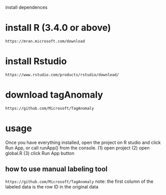 install dependences
    
# install R (3.4.0 or above)
   `https://mran.microsoft.com/download`

# install Rstudio
   `https://www.rstudio.com/products/rstudio/download/`

# download tagAnomaly
   `https://github.com/Microsoft/TagAnomaly`

# usage
  Once you have everything installed, open the project on R studio and click Run App, or call runApp() from the console.
  (1) open project
  (2) open global.R
  (3) click Run App button

## how to use manual labeling tool
   `https://github.com/Microsoft/TagAnomaly`
   note: the first column of the labeled data is the row ID in the original data